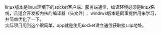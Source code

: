 linux版本是linux环境下的socket客户端、服务端通信，编译环境必须是linux系统，且适合开发板内核的编译器（头文件）；
windiws版本是同事提供用来学习，并简单优化了一下。  
实际项目用到这个很简单，app就是使用socket建立通信获取接口ip地址。
